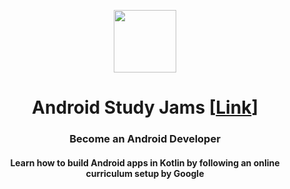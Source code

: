 <p align="center">
  <img src="https://developer.android.com/images/kotlin/kotlin-hero.svg" width=100px />
<h1 align="center">Android Study Jams [<a href="http://g.co/android/studyjams">Link</a>]</h1>
  <h3 align="center">Become an Android Developer</h3>
  <h4 align="center">Learn how to build Android apps in Kotlin by following an online curriculum setup by Google</h4>
</p>
